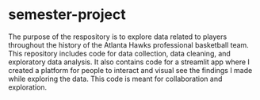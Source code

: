 # semester-project
The purpose of the respository is to explore data related to players throughout the history of the Atlanta Hawks professional basketball team. This repository includes code for data collection, data cleaning, and exploratory data analysis. It also contains code for a streamlit app where I created a platform for people to interact and visual see the findings I made while exploring the data. This code is meant for collaboration and exploration.